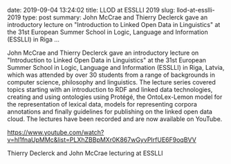 date: 2019-09-04 13:24:02
title: LLOD at ESSLLI 2019
slug: llod-at-esslli-2019
type: post
summary:  John McCrae and Thierry Declerck gave an introductory lecture on "Introduction to Linked Open Data in Linguistics" at the 31st European Summer School in Logic, Language and Information (ESSLLI) in Riga ...

John McCrae and Thierry Declerck gave an introductory lecture on
"Introduction to Linked Open Data in Linguistics" at the 31st European
Summer School in Logic, Language and Information (ESSLLI) in Riga,
Latvia, which was attended by over 30 students from a range of
backgrounds in computer science, philosophy and linguistics. The lecture
series covered topics starting with an introduction to RDF and linked
data technologies, creating and using ontologies using Protégé, the
OntoLex-Lemon model for the representation of lexical data, models for
representing corpora annotations and finally guidelines for publishing
on the linked open data cloud. The lectures have been recorded and are
now available on YouTube.

<div class="wp-block-embed__wrapper">

https://www.youtube.com/watch?v=hl1fnaUpMMc&list=PLXhZBBpMXr0K867wGyvPIrfUE6F9oqBVV

</div>

Thierry Declerck and John McCrae lecturing at ESSLLI
